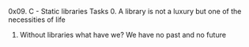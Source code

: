 0x09. C - Static libraries
Tasks
0. A library is not a luxury but one of the necessities of life 
1. Without libraries what have we? We have no past and no future
